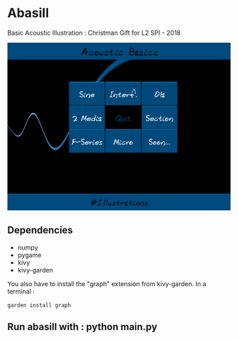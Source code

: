 # Abasill

Basic Acoustic Illustration : Christman Gift for L2 SPI - 2018

![Abasill](https://github.com/ipselium/abasill/blob/master/docs/main.png)

## Dependencies

* numpy
* pygame
* kivy
* kivy-garden


You also have to install the "graph" extension from kivy-garden. In a terminal : 

```
garden install graph
```

## Run abasill with : python main.py
